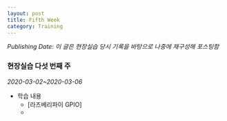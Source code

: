 ```yaml
---
layout: post
title: Fifth Week
category: Training
---
```

*Publishing Date:*
*이 글은 현장실습 당시 기록을 바탕으로 나중에 재구성해 포스팅함*

### 현장실습 다섯 번째 주
*2020-03-02~2020-03-06*

- 학습 내용
  - [라즈베리파이 GPIO]
  -
